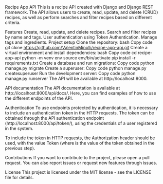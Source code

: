 Recipe App API
This is a recipe API created with Django and Django REST framework. The API allows users to create, read, update, and delete (CRUD) recipes, as well as perform searches and filter recipes based on different criteria.

Features
Create, read, update, and delete recipes.
Search and filter recipes by name and tags.
User authentication using Token Authentication.
Manage tags and ingredients.
Project setup
Clone the repository:
bash
Copy code
git clone https://github.com/ValentinMinolli/recipe-app-api.git
Create a virtual environment and install dependencies:
bash
Copy code
cd recipe-app-api
python -m venv env
source env/bin/activate
pip install -r requirements.txt
Create a database and run migrations:
Copy code
python manage.py migrate
Create a superuser:
Copy code
python manage.py createsuperuser
Run the development server:
Copy code
python manage.py runserver
The API will be available at http://localhost:8000.

API documentation
The API documentation is available at http://localhost:8000/api/docs/. Here, you can find examples of how to use the different endpoints of the API.

Authentication
To use endpoints protected by authentication, it is necessary to include an authentication token in the HTTP requests. The token can be obtained through the API authentication endpoint (http://localhost:8000/api/token/), using the credentials of a user registered in the system.

To include the token in HTTP requests, the Authorization header should be used, with the value Token <token> (where <token> is the value of the token obtained in the previous step).

Contributions
If you want to contribute to the project, please open a pull request. You can also report issues or request new features through issues.

License
This project is licensed under the MIT license - see the LICENSE file for details.
